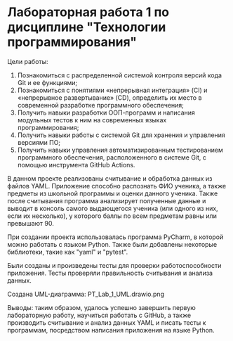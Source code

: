 # Лабораторная работа 1 по дисциплине "Технологии программирования"

Цели работы:
1. Познакомиться c распределенной системой контроля версий кода Git и ее функциями;
2. Познакомиться с понятиями «непрерывная интеграция» (CI) и «непрерывное развертывание»
(CD), определить их место в современной разработке программного обеспечения;
3. Получить навыки разработки ООП-программ и написания модульных тестов к ним на
современных языках программирования;
4. Получить навыки работы с системой Git для хранения и управления версиями ПО;
5. Получить навыки управления автоматизированным тестированием программного обеспечения,
расположенного в системе Git, с помощью инструмента GitHub Actions.

В данном проекте реализованы считывание и обработка данных из файлов YAML. Приложение способно распознать ФИО ученика, а
также предметы из школьной программы и оценки данного ученика. Также после считывания программа анализирует полученные 
данные и выводит в консоль самого выдающегося ученика (или одного из них, если их несколько), у которого баллы по всем
предметам равны или превышают 90.

При создании проекта использовалась программа PyCharm, в которой можно работать с языком Python. Также были добавлены
некоторые библиотеки, такие как "yaml" и "pytest".

Были созданы и произведены тесты для проверки работоспособности приложения. Тесты проверяли правильность считывания и
анализа данных.

Создана UML-диаграмма: PT_Lab_1_UML.drawio.png

Выводы: таким образом, удалось успешно завершить первую лабораторную работу, научиться работать с GitHub, а также 
производить считывание и анализ данных YAML и писать тесты к программам, посредством написания приложения на языке Python.
